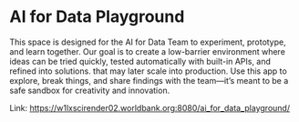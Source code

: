 # AI for Data Playground
This space is designed for the AI for Data Team to experiment, prototype, and learn together. Our goal is to create a low-barrier environment where ideas can be tried quickly, tested automatically with built-in APIs, and refined into solutions. that may later scale into production. Use this app to explore, break things, and share findings with the team—it’s meant to be a safe sandbox for creativity and innovation.

Link: https://w1lxscirender02.worldbank.org:8080/ai_for_data_playground/
